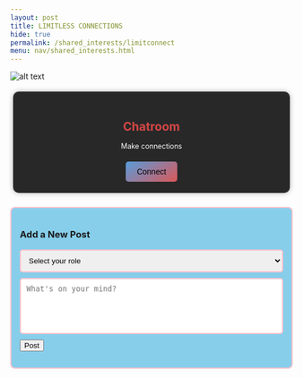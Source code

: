 ```yaml
---
layout: post
title: LIMITLESS CONNECTIONS
hide: true
permalink: /shared_interests/limitconnect
menu: nav/shared_interests.html
---
```


![alt text](lcbanner.png)


<meta charset="UTF-8">
<meta name="viewport" content="width=device-width, initial-scale=1.0">
<link rel="stylesheet" href="https://cdnjs.cloudflare.com/ajax/libs/font-awesome/6.0.0-beta3/css/all.min.css">
   <style>
       .container {
           display: flex;
           flex-wrap: wrap;
           justify-content: space-around;
           gap: 10px;
           padding: 5px;
           max-width: 1200px;
           margin: 0 auto;
       }
       /* Sections for each feature */
       .section {
           background-color: #282828;
           border-radius: 10px;
           padding: 20px;
           /* width: 210px; */
           width: 1500px;
           text-align: center;
           box-shadow: 0 0 10px rgba(0, 0, 0, 0.3);
       }
       .section h2 {
           color: #D64646;
           font-size: 1.5em;
           margin-bottom: 15px;
       }
       .section p {
           font-size: 0.9em;
           color: white;
           margin-bottom: 20px;
       }
       /* Stylish Buttons */
       .section button {
           background: linear-gradient(145deg, #589CDB, #DB5858);
           border: none;
           padding: 10px 20px;
           font-size: 1em;
           cursor: pointer;
           border-radius: 5px;
       }
       .section button:hover {
           background-color: #012A50;
           transform: scale(1.05);
       }
   </style>

   <div class="container">
       <div class="section">
           <h2>Chatroom</h2>
           <p>Make connections</p>
           <button onclick="location.href='{{site.baseurl}}/navigation/shared_interests/overall'">Connect</button>
       </div>
</div>
<style>
    .post-form-container {
        border: 2px solid pink;
        border-radius: 8px;
        background-color: skyblue;
        padding: 15px;
        margin-top: 20px;
    }
    #roleSelect {
        width: 100%;
        padding: 10px;
        border: 2px solid pink;
        border-radius: 5px;
        margin-bottom: 10px;
    }
    #postInput {
        width: 100%;
        height: 100px;
        padding: 10px;
        border: 2px solid pink;
        border-radius: 5px;
        margin-bottom: 10px;
        resize: none;
    }
</style>
<!-- Post Submission Form -->
<div class="post-form-container">
    <h3>Add a New Post</h3>
    <form id="postForm">
        <select id="roleSelect" required>
            <option value="" disabled selected>Select your role</option>
            <option value="Student">Student</option>
            <option value="Admin">Admin</option>
        </select>
        <textarea id="postInput" placeholder="What's on your mind?" required></textarea>
        <button type="submit">Post</button>
    </form>
</div>

<script>
    function getReactions() {
        const reactions = localStorage.getItem('reactions');
        return reactions ? JSON.parse(reactions) : {};
    }

    function saveReactions(reactions) {
        localStorage.setItem('reactions', JSON.stringify(reactions));
    }

    function getPosts() {
        const posts = localStorage.getItem('posts');
        return posts ? JSON.parse(posts) : [];
    }

    function savePosts(posts) {
        localStorage.setItem('posts', JSON.stringify(posts));
    }

    document.addEventListener('DOMContentLoaded', () => {
        const reactions = getReactions();
        const posts = getPosts();

        // Load posts from localStorage
        posts.forEach(post => {
            createPostElement(post.username, post.content, post.id);
        });

        document.querySelectorAll('.post').forEach(postElement => {
            const postId = postElement.getAttribute('data-post-id');
            const postReactions = reactions[postId] || { thumbsUp: 0, heart: 0, fire: 0 };

            postElement.querySelector('.thumbsUp-count').textContent = postReactions.thumbsUp;
            postElement.querySelector('.heart-count').textContent = postReactions.heart;
            postElement.querySelector('.fire-count').textContent = postReactions.fire;
        });
    });

    function addReaction(postId, reactionType) {
        const reactions = getReactions();

        if (!reactions[postId]) {
            reactions[postId] = { thumbsUp: 0, heart: 0, fire: 0 };
        }

        reactions[postId][reactionType]++;
        saveReactions(reactions);

        const postElement = document.querySelector(`[data-post-id="${postId}"]`);
        const countElement = postElement.querySelector(`.${reactionType}-count`);
        countElement.textContent = reactions[postId][reactionType];
    }

    function createPostElement(username, content, postId) {
        // Create a new post element
        const newPost = document.createElement('div');
        newPost.className = 'post';
        newPost.setAttribute('data-post-id', postId);
        newPost.innerHTML = `
            <div class="post-header">
                <div class="post-icon"></div>
                <span class="post-username">${username}</span>
            </div>
            <p>${content}</p>
            <div class="reaction-icons">
                <span class="emoji" onclick="addReaction('${postId}', 'thumbsUp')">👍 <span class="thumbsUp-count">0</span></span>
                <span class="emoji" onclick="addReaction('${postId}', 'heart')">❤️ <span class="heart-count">0</span></span>
                <span class="emoji" onclick="addReaction('${postId}', 'fire')">🔥 <span class="fire-count">0</span></span>
            </div>
        `;

        // Append the new post to the posts wrapper
        document.getElementById('postsWrapper').prepend(newPost); // Add to the top
    }

    // Handle post submission
    document.getElementById('postForm').addEventListener('submit', function(event) {
        event.preventDefault(); // Prevent page refresh

        const roleSelect = document.getElementById('roleSelect');
        const postInput = document.getElementById('postInput');
        const selectedRole = roleSelect.value; // Get selected role
        const newPostContent = postInput.value;

        // Create a unique ID based on timestamp
        const newPostId = Date.now();

        // Save the new post to localStorage
        const posts = getPosts();
        posts.push({ id: newPostId, username: selectedRole, content: newPostContent });
        savePosts(posts);

        // Create and display the new post
        createPostElement(selectedRole, newPostContent, newPostId);

        // Clear the input
        // Clear the input fields
        postInput.value = '';
        roleSelect.selectedIndex = 0; // Reset to default
    });

    // Handle message submission
    document.getElementById('messageForm').addEventListener('submit', function(event) {
        event.preventDefault();
        const messageInput = document.getElementById('messageInput');
        const messageContent = messageInput.value;

        // Create a new message element
        const newMessage = document.createElement('div');
        newMessage.textContent = messageContent;
        document.getElementById('chatArea').appendChild(newMessage);

        // Clear the input field
        messageInput.value = '';
    });
</script>